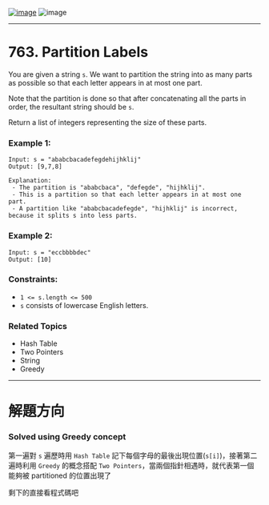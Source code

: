[![image](https://img.shields.io/badge/Leetcode-Link-blue?logo=leetcode)](https://leetcode.com/problems/partition-labels/)
![image](https://img.shields.io/badge/Difficulty-Medium-yellow)

---

# 763. Partition Labels

You are given a string `s`. We want to partition the string into as many parts as possible so that each letter appears in at most one part.

Note that the partition is done so that after concatenating all the parts in order, the resultant string should be `s`.

Return a list of integers representing the size of these parts.

### Example 1:

```
Input: s = "ababcbacadefegdehijhklij"
Output: [9,7,8]

Explanation:
 - The partition is "ababcbaca", "defegde", "hijhklij".
 - This is a partition so that each letter appears in at most one part.
 - A partition like "ababcbacadefegde", "hijhklij" is incorrect, because it splits s into less parts.
```

### Example 2:

```
Input: s = "eccbbbbdec"
Output: [10]
```

### Constraints:

- `1 <= s.length <= 500`
- `s` consists of lowercase English letters.

### Related Topics

- Hash Table
- Two Pointers
- String
- Greedy
  
---

# 解題方向

### Solved using Greedy concept

第一遍對 `s` 遍歷時用 `Hash Table` 記下每個字母的最後出現位置(`s[i]`)，接著第二遍時利用 `Greedy` 的概念搭配 `Two Pointers`，當兩個指針相遇時，就代表第一個能夠被 partitioned 的位置出現了

剩下的直接看程式碼吧